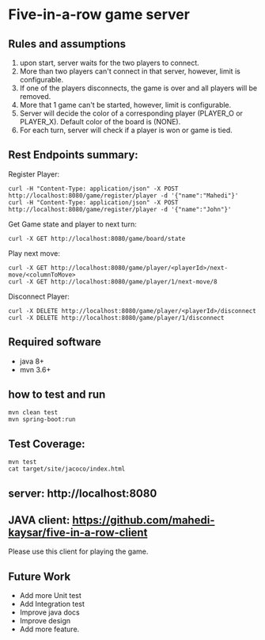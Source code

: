 # Five-in-a-row game server
## Rules and assumptions
1) upon start, server waits for the two players to connect. 
2) More than two players can't connect in that server, however, limit is configurable.
3) If one of the players disconnects, the game is over and all players will be removed.
4) More that 1 game can't be started, however, limit is configurable.
5) Server will decide the color of a corresponding player (PLAYER_O or PLAYER_X). Default color of the board is (NONE).
6) For each turn, server will check if a player is won or game is tied.

## Rest Endpoints summary:
Register Player:
```$xslt
curl -H "Content-Type: application/json" -X POST http://localhost:8080/game/register/player -d '{"name":"Mahedi"}'
curl -H "Content-Type: application/json" -X POST http://localhost:8080/game/register/player -d '{"name":"John"}'
```
Get Game state and player to next turn:
```$xslt
curl -X GET http://localhost:8080/game/board/state
```
Play next move:
```$xslt
curl -X GET http://localhost:8080/game/player/<playerId>/next-move/<columnToMove>
curl -X GET http://localhost:8080/game/player/1/next-move/8
```
Disconnect Player:
```$xslt
curl -X DELETE http://localhost:8080/game/player/<playerId>/disconnect
curl -X DELETE http://localhost:8080/game/player/1/disconnect
```
## Required software
* java 8+
* mvn 3.6+
## how to test and run
```$xslt
mvn clean test
mvn spring-boot:run
```
## Test Coverage:
```$xslt
mvn test
cat target/site/jacoco/index.html
```
## server: http://localhost:8080

## JAVA client: https://github.com/mahedi-kaysar/five-in-a-row-client
Please use this client for playing the game.

## Future Work
* Add more Unit test
* Add Integration test
* Improve java docs
* Improve design
* Add more feature.
